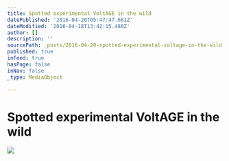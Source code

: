 ```yaml
---
title: Spotted experimental VoltAGE in the wild
datePublished: '2016-04-20T05:47:47.661Z'
dateModified: '2016-04-18T13:42:15.480Z'
author: []
description: ''
sourcePath: _posts/2016-04-20-spotted-experimental-voltage-in-the-wild.md
published: true
inFeed: true
hasPage: false
inNav: false
_type: MediaObject

---
```

# Spotted experimental VoltAGE in the wild
![](https://the-grid-user-content.s3-us-west-2.amazonaws.com/f914c6d1-20a1-47b2-9002-a79d120be0fd.jpg)